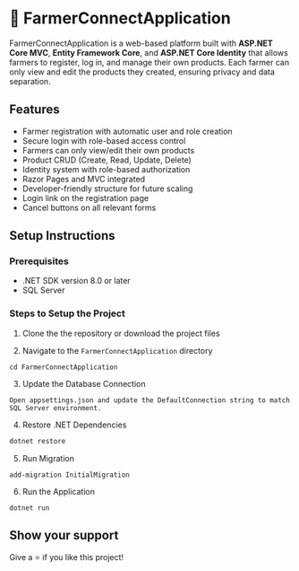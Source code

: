 # 🌾 FarmerConnectApplication

FarmerConnectApplication is a web-based platform built with **ASP.NET Core MVC**, **Entity Framework Core**, and **ASP.NET Core Identity** that allows farmers to register, log in, and manage their own products. Each farmer can only view and edit the products they created, ensuring privacy and data separation.

##  Features

-  Farmer registration with automatic user and role creation
-  Secure login with role-based access control
-  Farmers can only view/edit their own products
-  Product CRUD (Create, Read, Update, Delete)
-  Identity system with role-based authorization
-  Razor Pages and MVC integrated
-  Developer-friendly structure for future scaling
-  Login link on the registration page
-  Cancel buttons on all relevant forms

## Setup Instructions

### Prerequisites
- .NET SDK version 8.0 or later
-  SQL Server

### Steps to Setup the Project

1. Clone the the repository or download the project files 

2. Navigate to the `FarmerConnectApplication` directory
```
cd FarmerConnectApplication
```
3. Update the Database Connection
```
Open appsettings.json and update the DefaultConnection string to match SQL Server environment.
```
4. Restore .NET Dependencies
```sh
dotnet restore
```
5. Run Migration
```
add-migration InitialMigration
```
6. Run the Application
```
dotnet run
```

## Show your support

Give a ⭐️ if you like this project!
   